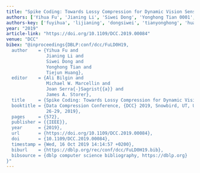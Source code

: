 ```yaml
---
title: "Spike Coding: Towards Lossy Compression for Dynamic Vision Sensor"
authors: ['Yihua Fu', 'Jianing Li', 'Siwei Dong', 'Yonghong Tian 0001', 'Tiejun Huang']
authors-key: ['fuyihua', 'lijianing', 'dongsiwei', 'tianyonghong', 'huangtiejun']
year: "2019"
article-link: "https://doi.org/10.1109/DCC.2019.00084"
venue: "DCC"
bibex: "@inproceedings{DBLP:conf/dcc/FuLD0H19,
  author    = {Yihua Fu and
               Jianing Li and
               Siwei Dong and
               Yonghong Tian and
               Tiejun Huang},
  editor    = {Ali Bilgin and
               Michael W. Marcellin and
               Joan Serra{-}Sagrist{{a}} and
               James A. Storer},
  title     = {Spike Coding: Towards Lossy Compression for Dynamic Vision Sensor},
  booktitle = {Data Compression Conference, {DCC} 2019, Snowbird, UT, USA, March
               26-29, 2019},
  pages     = {572},
  publisher = {{IEEE}},
  year      = {2019},
  url       = {https://doi.org/10.1109/DCC.2019.00084},
  doi       = {10.1109/DCC.2019.00084},
  timestamp = {Wed, 16 Oct 2019 14:14:57 +0200},
  biburl    = {https://dblp.org/rec/conf/dcc/FuLD0H19.bib},
  bibsource = {dblp computer science bibliography, https://dblp.org}
}"
---
```


